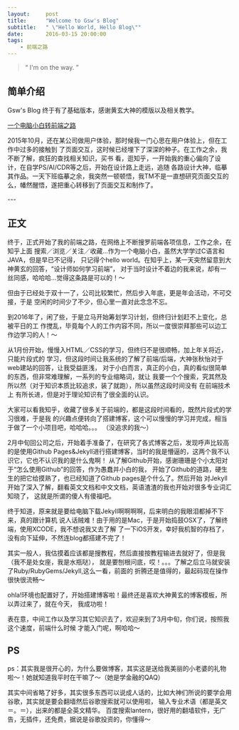 ```yaml
---
layout:     post
title:      "Welcome to Gsw's Blog"
subtitle:   " \"Hello World, Hello Blog\""
date:       2016-03-15 20:00:00
tags:
    - 前端之路 
---
```


> “ I'm on the way. ”


## 简单介绍

Gsw's Blog 终于有了基础版本，感谢黄玄大神的模版以及相关教学。

[一个电脑小白转前端之路 ](#build)



2015年10月，还在某公司做用户体验，那时候我一门心思在用户体验上，但在工作中过多的接触到
了页面交互，这时候已经埋下了深深的种子。在工作之余，我不断了解，疯狂的查找相关知识，买书
看，逛知乎，一开始我的重心偏向了设计，在自学PS/AI/CDR等之后，开始在设计路上走远，追随
各路设计大神，临摹其作品。一天下班临摹之余，我突然一顿顿悟，我TM不是一直想研究页面交互的
么，幡然醒悟，遂把重心转移到了页面交互和制作了。

<p id = "build"></p>
---

## 正文
终于，正式开始了我的前端之路，在网络上不断搜罗前端各项信息，工作之余，在知乎上面
搜索／浏览／关注／收藏...作为一个电脑小白，虽然大学学过C语言和JAVA，但是早已不记得，
只记得个hello world。在知乎上，某一天突然留意到大神黄玄的回答，“设计师如何学习前端”，
对于当时设计不着边的我来说，却有一丝同感，哈哈哈...觉得这条路是可以的！～

但由于已经处于双十一了，公司比较繁忙，然后步入年底，更是年会活动，不可交接，于是
空闲的时间少了不少，但心里一直对此念念不忘。

到2016年了，闲了些，于是立马开始筹划学习计划，但终归计划赶不上变化，总被平日的工
作搅乱，毕竟每个人的工作内容不同，所以一度很崇拜那些可以边工作边学习的人！～

从1月份开始，慢慢入HTML／CSS的学习，但终归不是很顺畅，加上年关将近，只能片段式的
学习，但这段时间让我系统的了解了前端/后端，大神张秋怡对于web建站的回答，让我受益匪浅，
对于小白而言，真正的小白，真的看似很简单的东西，但非常难理解，一系列的专业缩略词，就让
我要一个个搜索，究其然及所以然（对于知识本质比较追求，装了就跑），所以虽然这段时间没有
在前端技术上
有所长进，但是对于理论知识有了很全面的认识。

大家可以看我知乎，收藏了很多关于前端的，都是这段时间看的，既然片段式的学习很难，于是我
的兴趣点便转向了搭建博客，这个可以慢慢的学习并完成，相当于做了一个小项目吧，哈哈哈。。。
（没追求的我～）


2月中旬回公司之后，开始着手准备了，在研究了各式博客之后，发现呼声比较高的是使用Github 
Pages&Jekyll进行搭建博客，当时的我是懵逼的，这两个我不认识它，它也不认识我的是什么鬼啊！
从了解Github开始，感谢珊珊是个小太阳对于“怎么使用Github”的回答，作为愚蠢并小白的我，
开始了Github的道路，硬生生的把它给摸熟了，也已经知道了Github pages是个什么了。然后开始
对Jekyll开始了深入了解，翻看英文文档和中文文档，英语渣渣的我也开始对很多专业词汇知晓了，
这就是所谓的傻人有傻福吧。

终于知道，原来就是要给电脑下载Jekyll啊啊啊啊，后来明白的我眼泪都掉不下来，真的跟计算机
说人话贼难！由于用的是Mac，于是开始捣鼓OSX了，了解终端，使用XCODE，我不想说我又去了解
了一下iOS开发，幸好我机智的存档了，没有向下延伸，不然连blog都搭建不完了！

其实一般人，我估摸着应该都是搜教程，然后直接按教程输进去就好了，但是我（我不是处女座，我是水瓶哒），
就是要刨根问底，哎！。。。了解之后立马就安装了Ruby/RubyGems/Jekyll,这么一看，前面的
折腾还是值得的，最起码现在操作很快很流畅～

ohla!环境也配置好了，开始搭建博客啦！最终还是喜欢大神黄玄的博客模板，所以弄过来了，就在今天，
我成功啦！

表在意，中间工作以及学习其它知识去了，欢迎来到了3月中旬，你们说，按照我这个速度，前端什么时候
才能入门呢，啊哈哈～




## PS
ps：其实我是很开心的，为什么要做博客，其实这是送给我美丽的小老婆的礼物啦～！她就知道我平时在干嘛了～（她是学金融的QAQ）




其实中间省略了好多，其实很多东西可以说成人话的，比如大神们所说的要学会用谷歌，其实就是要会翻墙然后谷歌搜索就可以使用啦，
输入专业术语（都是英文＝。＝），出来的都是全英文精华。
百度搜索lantern，很好用的翻墙软件，无广告，无插件，还免费，据说是谷歌投资的，你懂得～

